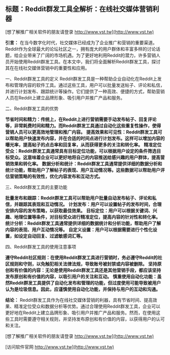 ## **标题：Reddit群发工具全解析：在线社交媒体营销利器**

[想了解推广相关软件的朋友请登录 http://www.vst.tw](http://www.vst.tw)

**引言：**
在当今数字化时代，社交媒体已经成为了企业推广和营销的重要渠道。Reddit作为全球最大的论坛社区之一，拥有庞大的用户群体和丰富多样的讨论话题，给企业带来了广阔的市场机遇。为了更好地利用Reddit的潜力，许多营销人员开始使用Reddit群发工具。在本文中，我们将全面解析Reddit群发工具，探讨其在在线社交媒体营销中的重要性和应用。

一、Reddit群发工具的定义
Reddit群发工具是一种帮助企业自动化在Reddit上发布和管理内容的软件工具。通过这些工具，用户可以批量发送帖子、评论和私信，并进行计划发布、跟踪统计等操作。它们提供了一种高效、便捷的方式，帮助营销人员在Reddit上建立品牌形象、吸引用户并推广产品和服务。

二、Reddit群发工具的优势

**节省时间和精力：传统上，在Reddit上进行营销需要手动发布帖子、回复评论等，非常耗费时间和精力。而Reddit群发工具通过自动化这些重复性操作，使得营销人员可以更高效地管理和推广内容。**
**提高效果和可见性：Reddit群发工具可以帮助用户快速发布内容，并在合适的时间点进行计划发布。这样可以增加内容的曝光率，提高帖子的点击率和回复率，从而获得更多的关注和转化率。**
**精准定位受众：Reddit群发工具通常具有目标定位功能，可以根据用户设定的条件筛选目标受众。这意味着企业可以更好地将自己的内容推送给感兴趣的用户群体，提高营销效果和转化率。**
**数据分析和统计：Reddit群发工具通常提供详细的数据分析和统计功能，帮助用户了解帖子的表现、用户互动情况等。这些数据可以帮助用户评估营销策略的有效性，优化内容发布和互动方式。**

三、Reddit群发工具的主要功能

**批量发布和跟踪：Reddit群发工具可以帮助用户批量自动发布帖子、评论和私信，并跟踪其表现和互动情况。**
**计划发布：用户可以设置帖子的发布时间，合理安排内容的发布策略，以获取最佳效果。**
**目标定位：用户可以根据关键词、兴趣、地理位置等条件，对目标受众进行精准定位，提高内容的针对性和转化率。**
**统计分析：Reddit群发工具通常提供详细的数据统计和分析功能，帮助用户了解内容的表现、用户互动情况等。**
**自定义设置：用户可以根据需要进行个性化设置，如设定自动回复、过滤敏感词汇等。**

四、Reddit群发工具的使用注意事项

**遵守Reddit社区规则：在使用Reddit群发工具进行营销时，务必遵守Reddit的社区规则和守则，以免触犯相关法律法规，导致账号被封禁或内容被删除。**
**坚持原创和有价值的内容：无论是使用Reddit群发工具还是其他营销手段，都应该坚持发布原创和有价值的内容，以吸引用户的关注和互动。**
**慎重使用自动化功能：虽然Reddit群发工具提供了自动化发布和管理的功能，但过度使用可能导致被用户认为是垃圾信息。因此，应谨慎使用自动化功能，并保持与用户的互动和沟通。**

**结论：**
Reddit群发工具作为在线社交媒体营销的利器，具有节省时间、提高效果、精准定位受众和数据分析等优势。通过合理使用Reddit群发工具，企业可以更好地在Reddit上建立品牌形象、吸引用户并推广产品和服务。然而，在使用这些工具时需要遵守相关规则，并坚持发布原创和有价值的内容，以获得用户的认可和关注。

[想了解推广相关软件的朋友请登录 http://www.vst.tw](http://www.vst.tw)


[访问软件官网 http://www.vst.tw](http://www.vst.tw)
